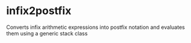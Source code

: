 # infix2postfix
Converts infix arithmetic expressions into postfix notation and evaluates them using a generic stack class
